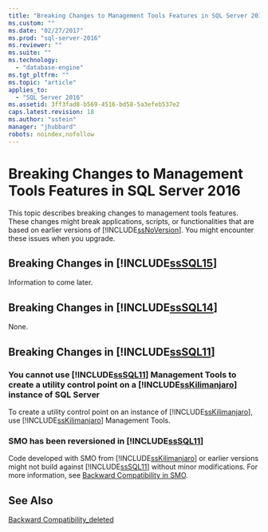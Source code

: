 ```yaml
---
title: "Breaking Changes to Management Tools Features in SQL Server 2016 | Microsoft Docs"
ms.custom: ""
ms.date: "02/27/2017"
ms.prod: "sql-server-2016"
ms.reviewer: ""
ms.suite: ""
ms.technology: 
  - "database-engine"
ms.tgt_pltfrm: ""
ms.topic: "article"
applies_to: 
  - "SQL Server 2016"
ms.assetid: 3ff3fad8-b569-4516-bd58-5a3efeb537e2
caps.latest.revision: 18
ms.author: "sstein"
manager: "jhubbard"
robots: noindex,nofollow
---
```

# Breaking Changes to Management Tools Features in SQL Server 2016
  This topic describes breaking changes to management tools features. These changes might break applications, scripts, or functionalities that are based on earlier versions of [!INCLUDE[ssNoVersion](../a9notintoc/includes/ssnoversion-md.md)]. You might encounter these issues when you upgrade.  
  
## Breaking Changes in [!INCLUDE[ssSQL15](../a9notintoc/includes/sssql15-md.md)]  
 Information to come later.  
  
## Breaking Changes in [!INCLUDE[ssSQL14](../a9notintoc/includes/sssql14-md.md)]  
 None.  
  
## Breaking Changes in [!INCLUDE[ssSQL11](../a9notintoc/includes/sssql11-md.md)]  
  
### You cannot use [!INCLUDE[ssSQL11](../a9notintoc/includes/sssql11-md.md)] Management Tools to create a utility control point on a [!INCLUDE[ssKilimanjaro](../a9notintoc/includes/sskilimanjaro-md.md)] instance of SQL Server  
 To create a utility control point on an instance of [!INCLUDE[ssKilimanjaro](../a9notintoc/includes/sskilimanjaro-md.md)], use [!INCLUDE[ssKilimanjaro](../a9notintoc/includes/sskilimanjaro-md.md)] Management Tools.  
  
### SMO has been reversioned in [!INCLUDE[ssSQL11](../a9notintoc/includes/sssql11-md.md)]  
 Code developed with SMO from [!INCLUDE[ssKilimanjaro](../a9notintoc/includes/sskilimanjaro-md.md)] or earlier versions might not build against [!INCLUDE[ssSQL11](../a9notintoc/includes/sssql11-md.md)] without minor modifications. For more information, see [Backward Compatibility in SMO](../relational-databases/server-management-objects-smo/backward-compatibility-in-smo.md).  
  
## See Also  
 [Backward Compatibility_deleted](../Topic/Backward%20Compatibility_deleted.md)  
  
  